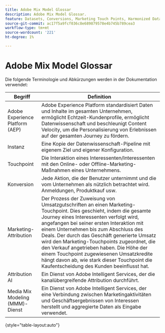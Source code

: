 ```yaml
---
title: Adobe Mix Model Glossar
description: Adobe Mix Model Glossar.
feature: Datasets, Conversions, Marketing Touch Points, Harmonized Data
source-git-commit: ac17f5a9fcf036c8e689879578e4b745b789cea3
workflow-type: tm+mt
source-wordcount: '221'
ht-degree: 1%

---
```


# Adobe Mix Model Glossar

Die folgende Terminologie und Abkürzungen werden in der Dokumentation verwendet:

| Begriff | Definition |
|---|---|
| Adobe Experience Platform (AEP) | Adobe Experience Platform standardisiert Daten und Inhalte im gesamten Unternehmen, ermöglicht Echtzeit-Kundenprofile, ermöglicht Datenwissenschaft und beschleunigt Content Velocity, um die Personalisierung von Erlebnissen auf der gesamten Journey zu fördern. |
| Instanz | Eine Kopie der Datenwissenschaft-Pipeline mit eigenem Ziel und eigener Konfiguration. |
| Touchpoint | Die Interaktion eines Interessenten/Interessenten mit den Online- oder Offline-Marketing-Maßnahmen eines Unternehmens. |
| Konversion | Jede Aktion, die der Benutzer unternimmt und die vom Unternehmen als nützlich betrachtet wird. Anmeldungen, Produktkauf usw. |
| Marketing-Attribution | Der Prozess der Zuweisung von Umsatzgutschriften an einen Marketing-Touchpoint. Dies geschieht, indem die gesamte Journey eines Interessenten verfolgt wird, angefangen bei seiner ersten Interaktion mit einem Unternehmen bis zum Abschluss des Deals. Der durch das Geschäft generierte Umsatz wird den Marketing-Touchpoints zugeordnet, die den Verkauf angetrieben haben. Die Höhe der einem Touchpoint zugewiesenen Umsatzkredite hängt davon ab, wie stark dieser Touchpoint die Kaufentscheidung des Kunden beeinflusst hat. |
| Attribution AI | Ein Dienst von Adobe Intelligent Services, der die kanalübergreifende Attribution durchführt. |
| Media Mix Modeling (MMM)-Dienst | Ein Dienst von Adobe Intelligent Services, der eine Verbindung zwischen Marketingaktivitäten und Geschäftsergebnissen von Interessen herstellt und aggregierte Daten als Eingabe verwendet. |

{style="table-layout:auto"}

